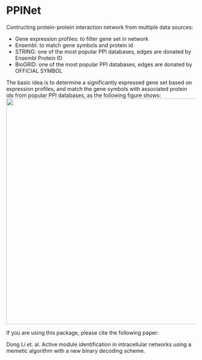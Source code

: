 # PPINet
Contructing protein-protein interaction network from multiple data sources:
- Gene expression profiles: to filter gene set in network
- Ensembl: to match gene symbols and protein id
- STRING: one of the most popular PPI databases, edges are donated by Ensembl Protein ID
- BioGRID: one of the most popular PPI databases, edges are donated by OFFICIAL SYMBOL

The basic idea is to determine a significantly expressed gene set based on expression profiles, and match the gene symbols with associated protein ids from popular PPI databases, as the following figure shows:
<img src="https://github.com/fairmiracle/PPINet/blob/master/preprocess.png" align="center" width="600">

If you are using this package, please cite the following paper:

Dong Li et. al. Active module identification in intracellular networks using a memetic algorithm with a new binary decoding scheme.
